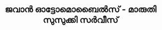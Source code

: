 ---
title: "ജവാൻ ഓട്ടോമൊബൈൽസ് - മാരുതി സുസുക്കി സർവീസ്"
url: /muvaarrrrupulll/jvaa-oottttoomobai-s-maaruti-susukki-s-viis/
shop: Autowerkstatt
---